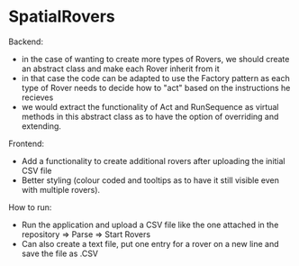 # SpatialRovers

Backend: 
- in the case of wanting to create more types of Rovers, we should create an abstract class and make each Rover inherit from it
- in that case the code can be adapted to use the Factory pattern as each type of Rover needs to decide how to "act" based on the instructions he recieves
- we would extract the functionality of Act and RunSequence as virtual methods in this abstract class as to have the option of overriding and extending.

Frontend: 
- Add a functionality to create additional rovers after uploading the initial CSV file
- Better styling (colour coded and tooltips as to have it still visible even with multiple rovers).

How to run:
- Run the application and upload a CSV file like the one attached in the repository => Parse => Start Rovers
- Can also create a text file, put one entry for a rover on a new line and save the file as .CSV
